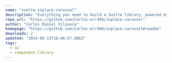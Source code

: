 ```yaml
---
name: "svelte-inplace-carousel"
description: "Everything you need to build a Svelte library, powered by [`create-svelte`](https://github.com/sveltejs/kit/tree/main/packages/create-svelte)."
repo_url: "https://github.com/Carlos-err406/inplace-carousel"
author: "Carlos Daniel Vilaseca"
homepage: "https://github.com/Carlos-err406/inplace-carousel#readme"
downloads: 2
updated: "2024-08-13T16:46:57.986Z"
tags: 
  - ui
  - component-library
---
```

